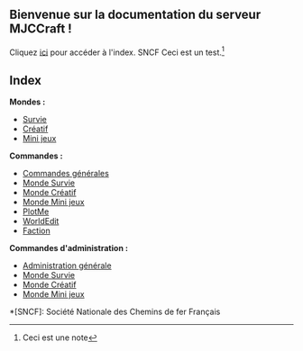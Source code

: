## Bienvenue sur la documentation du serveur MJCCraft !

Cliquez [ici](#index) pour accéder à l'index.
SNCF
Ceci est un test.[^1]

## Index

**Mondes :**
  * [Survie](https://mjccraft.github.io/monde/survie)
  * [Créatif](https://mjccraft.github.io/monde/creatif)
  * [Mini jeux](https://mjccraft.github.io/monde/mini-jeux)

**Commandes :**
  * [Commandes générales](https://mjccraft.github.io/cmd)
  * [Monde Survie](https://mjccraft.github.io/cmd/survie)
  * [Monde Créatif](https://mjccraft.github.io/cmd/creatif)
  * [Monde Mini jeux](https://mjccraft.github.io/cmd/mini-jeux)
  * [PlotMe](https://mjccraft.github.io/cmd/creatif/plot)
  * [WorldEdit](https://mjccraft.github.io/cmd/creatif/worldedit)
  * [Faction](https://mjccraft.github.io/cmd/survie/faction)

**Commandes d'administration :**
  * [Administration générale](https://mjccraft.github.io/cmd/admin)
  * [Monde Survie](https://mjccraft.github.io/cmd/survie/admin)
  * [Monde Créatif](https://mjccraft.github.io/cmd/creatif/admin)
  * [Monde Mini jeux](https://mjccraft.github.io/mini-jeux/admin)

[^1]: Ceci est une note

*[SNCF]: Société Nationale des Chemins de fer Français
